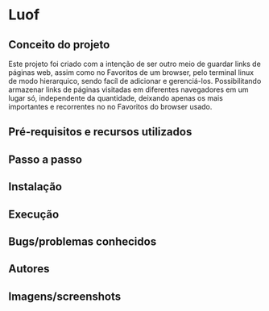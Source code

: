 # Luof

## Conceito do projeto

Este projeto foi criado com a intenção de ser outro meio de guardar links de páginas web,
 assim como no Favoritos de um browser, pelo terminal linux de modo hierarquico, sendo
 facíl de adicionar e gerenciá-los. Possibilitando armazenar links de páginas visitadas
 em diferentes navegadores em um lugar só, independente da quantidade, deixando apenas os
 mais importantes e recorrentes no no Favoritos do browser usado.

## Pré-requisitos e recursos utilizados

## Passo a passo

## Instalação

## Execução

## Bugs/problemas conhecidos

## Autores

## Imagens/screenshots
